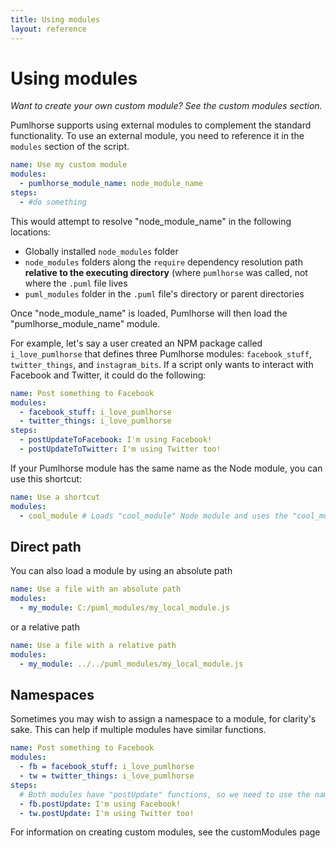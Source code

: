 ```yaml
---
title: Using modules
layout: reference
---
```

# Using modules

_Want to create your own custom module? See the custom modules section._

Pumlhorse supports using external modules to complement the standard functionality.
To use an external module, you need to reference it in the `modules` section of the script.

```yaml
name: Use my custom module
modules:
  - pumlhorse_module_name: node_module_name   
steps:
  - #do something
```

This would attempt to resolve "node_module_name" in the following locations:
* Globally installed `node_modules` folder
* `node_modules` folders along the `require` dependency resolution path **relative to the executing directory**
(where `pumlhorse` was called, not where the `.puml` file lives
* `puml_modules` folder in the `.puml` file's directory or parent directories

Once "node_module_name" is loaded, Pumlhorse will then load the "pumlhorse_module_name" module.

For example, let's say a user created an NPM package called `i_love_pumlhorse` that defines three Pumlhorse modules: 
`facebook_stuff`, `twitter_things`, and `instagram_bits`. If a script only wants to interact with Facebook and Twitter,
it could do the following:

```yaml
name: Post something to Facebook
modules:
  - facebook_stuff: i_love_pumlhorse
  - twitter_things: i_love_pumlhorse
steps:
  - postUpdateToFacebook: I'm using Facebook!
  - postUpdateToTwitter: I'm using Twitter too!
```

If your Pumlhorse module has the same name as the Node module, you can use this shortcut:

```yaml
name: Use a shortcut
modules:
  - cool_module # Loads "cool_module" Node module and uses the "cool_module" Pumlhorse module
```

## Direct path

You can also load a module by using an absolute path

```yaml
name: Use a file with an absolute path
modules:
  - my_module: C:/puml_modules/my_local_module.js
```

or a relative path

```yaml
name: Use a file with a relative path
modules:
  - my_module: ../../puml_modules/my_local_module.js
```

## Namespaces

Sometimes you may wish to assign a namespace to a module, for clarity's sake.
This can help if multiple modules have similar functions.

```yaml
name: Post something to Facebook
modules:
  - fb = facebook_stuff: i_love_pumlhorse
  - tw = twitter_things: i_love_pumlhorse
steps:
  # Both modules have "postUpdate" functions, so we need to use the namespace
  - fb.postUpdate: I'm using Facebook!
  - tw.postUpdate: I'm using Twitter too!
```

For information on creating custom modules, see the customModules page